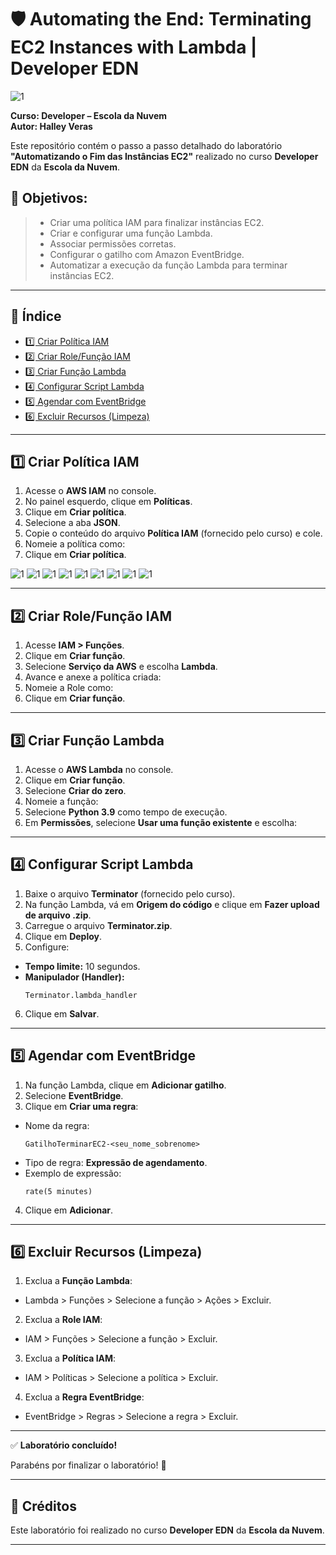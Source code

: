# 🛡️ Automating the End: Terminating EC2 Instances with Lambda | Developer EDN

![1](https://raw.githubusercontent.com/HalleyVeras/aws-lambda-event-lab-developer-EDN/refs/heads/main/arquivos1/Image1.jpg)

**Curso: Developer – Escola da Nuvem**  
**Autor: Halley Veras**

Este repositório contém o passo a passo detalhado do laboratório **"Automatizando o Fim das Instâncias EC2"** realizado no curso **Developer EDN** da **Escola da Nuvem**.

## 🎯 Objetivos:
> - Criar uma política IAM para finalizar instâncias EC2.
> - Criar e configurar uma função Lambda.
> - Associar permissões corretas.
> - Configurar o gatilho com Amazon EventBridge.
> - Automatizar a execução da função Lambda para terminar instâncias EC2.

---

## 📂 Índice

- [1️⃣ Criar Política IAM](#1️⃣-criar-política-iam)
- [2️⃣ Criar Role/Função IAM](#2️⃣-criar-rolefunção-iam)
- [3️⃣ Criar Função Lambda](#3️⃣-criar-função-lambda)
- [4️⃣ Configurar Script Lambda](#4️⃣-configurar-script-lambda)
- [5️⃣ Agendar com EventBridge](#5️⃣-agendar-com-eventbridge)
- [6️⃣ Excluir Recursos (Limpeza)](#6️⃣-excluir-recursos-limpeza)

---

## 1️⃣ Criar Política IAM

1. Acesse o **AWS IAM** no console.
2. No painel esquerdo, clique em **Políticas**.
3. Clique em **Criar política**.
4. Selecione a aba **JSON**.
5. Copie o conteúdo do arquivo **Política IAM** (fornecido pelo curso) e cole.
6. Nomeie a política como:
7. Clique em **Criar política**.

![1](https://raw.githubusercontent.com/HalleyVeras/aws-lambda-event-lab-developer-EDN/refs/heads/main/arquivos1/2025-06-01_16-09.png)
![1](https://raw.githubusercontent.com/HalleyVeras/aws-lambda-event-lab-developer-EDN/refs/heads/main/arquivos1/2025-06-01_16-09_1.png)
![1](https://raw.githubusercontent.com/HalleyVeras/aws-lambda-event-lab-developer-EDN/refs/heads/main/arquivos1/2025-06-01_16-11.png)
![1](https://raw.githubusercontent.com/HalleyVeras/aws-lambda-event-lab-developer-EDN/refs/heads/main/arquivos1/2025-06-01_16-12.png)
![1](https://raw.githubusercontent.com/HalleyVeras/aws-lambda-event-lab-developer-EDN/refs/heads/main/arquivos1/2025-06-01_16-13.png)
![1](https://raw.githubusercontent.com/HalleyVeras/aws-lambda-event-lab-developer-EDN/refs/heads/main/arquivos1/2025-06-01_16-14.png)
![1](https://raw.githubusercontent.com/HalleyVeras/aws-lambda-event-lab-developer-EDN/refs/heads/main/arquivos1/2025-06-01_16-15.png)
![1](https://raw.githubusercontent.com/HalleyVeras/aws-lambda-event-lab-developer-EDN/refs/heads/main/arquivos1/2025-06-01_16-19.png)
![1](https://raw.githubusercontent.com/HalleyVeras/aws-lambda-event-lab-developer-EDN/refs/heads/main/arquivos1/Policy-Created-halley-veras.png)




---

## 2️⃣ Criar Role/Função IAM

1. Acesse **IAM > Funções**.
2. Clique em **Criar função**.
3. Selecione **Serviço da AWS** e escolha **Lambda**.
4. Avance e anexe a política criada:
5. Nomeie a Role como:
6. Clique em **Criar função**.

<!-- 📸 Adicione aqui o print da criação da função com Lambda e a política anexada -->

---

## 3️⃣ Criar Função Lambda

1. Acesse o **AWS Lambda** no console.
2. Clique em **Criar função**.
3. Selecione **Criar do zero**.
4. Nomeie a função:
5. Selecione **Python 3.9** como tempo de execução.
6. Em **Permissões**, selecione **Usar uma função existente** e escolha:


<!-- 📸 Adicione aqui o print da criação da função Lambda -->

---

## 4️⃣ Configurar Script Lambda

1. Baixe o arquivo **Terminator** (fornecido pelo curso).
2. Na função Lambda, vá em **Origem do código** e clique em **Fazer upload de arquivo .zip**.
3. Carregue o arquivo **Terminator.zip**.
4. Clique em **Deploy**.
5. Configure:
- **Tempo limite:** 10 segundos.
- **Manipulador (Handler):**  
  ```
  Terminator.lambda_handler
  ```
6. Clique em **Salvar**.

<!-- 📸 Adicione aqui o print do upload do código, configuração de timeout e handler -->

---

## 5️⃣ Agendar com EventBridge

1. Na função Lambda, clique em **Adicionar gatilho**.
2. Selecione **EventBridge**.
3. Clique em **Criar uma regra**:
- Nome da regra:  
  ```
  GatilhoTerminarEC2-<seu_nome_sobrenome>
  ```
- Tipo de regra: **Expressão de agendamento**.
- Exemplo de expressão:
  ```
  rate(5 minutes)
  ```
4. Clique em **Adicionar**.

<!-- 📸 Adicione aqui o print da configuração do gatilho EventBridge -->

---

## 6️⃣ Excluir Recursos (Limpeza)

1. Exclua a **Função Lambda**:
- Lambda > Funções > Selecione a função > Ações > Excluir.
2. Exclua a **Role IAM**:
- IAM > Funções > Selecione a função > Excluir.
3. Exclua a **Política IAM**:
- IAM > Políticas > Selecione a política > Excluir.
4. Exclua a **Regra EventBridge**:
- EventBridge > Regras > Selecione a regra > Excluir.

<!-- 📸 Adicione aqui o print da exclusão dos recursos -->

---

✅ **Laboratório concluído!**

Parabéns por finalizar o laboratório! 🚀

---

## 📝 Créditos

Este laboratório foi realizado no curso **Developer EDN** da **Escola da Nuvem**.

---



    
